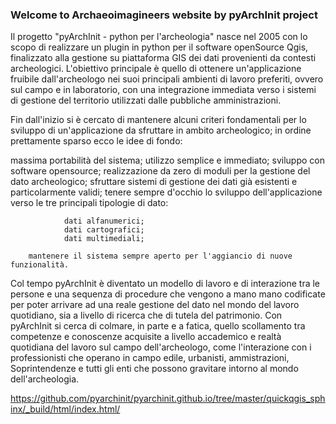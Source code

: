 ### Welcome to Archaeoimagineers website by pyArchInit project

Il progetto "pyArchInit - python per l'archeologia" nasce nel 2005 con lo scopo di realizzare un plugin in python per il software openSource Qgis, finalizzato alla gestione su piattaforma GIS dei dati provenienti da contesti archeologici. 
L'obiettivo principale è quello di ottenere un'applicazione fruibile dall'archeologo nei suoi principali ambienti di lavoro preferiti, ovvero sul campo e in laboratorio, con una integrazione immediata verso i sistemi di gestione del territorio utilizzati dalle pubbliche amministrazioni.

Fin dall'inizio si è cercato di mantenere alcuni criteri fondamentali per lo sviluppo di un'applicazione da sfruttare in ambito archeologico; in ordine prettamente sparso ecco le idee di fondo:

massima portabilità del sistema;
utilizzo semplice e immediato;
sviluppo con software opensource; 
realizzazione da zero di moduli per la gestione del dato archeologico; 
sfruttare sistemi di gestione dei dati già esistenti e particolarmente validi; 
tenere sempre d'occhio lo sviluppo dell'applicazione verso le tre principali tipologie di dato: 
```
            dati alfanumerici; 
            dati cartografici; 
            dati multimediali; 
```
        mantenere il sistema sempre aperto per l'aggiancio di nuove funzionalità.

Col tempo pyArchInit è diventato un modello di lavoro e di interazione tra le persone e una sequenza di procedure che vengono a mano mano codificate per poter arrivare ad una reale gestione del dato nel mondo del lavoro quotidiano, sia a livello di ricerca che di tutela del patrimonio.
Con pyArchInit si cerca di colmare, in parte e a fatica, quello scollamento tra competenze e conoscenze acquisite a livello accademico e realtà quotidiana del lavoro sul campo dell'archeologo, come l'interazione con i professionisti che operano in campo edile, urbanisti, ammistrazioni, Soprintendenze e tutti gli enti che possono gravitare intorno al mondo dell'archeologia.

<a> https://github.com/pyarchinit/pyarchinit.github.io/tree/master/quickqgis_sphinx/_build/html/index.html/</a>